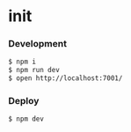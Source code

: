 # init

### Development

```bash
$ npm i
$ npm run dev
$ open http://localhost:7001/
```

### Deploy

```bash
$ npm dev